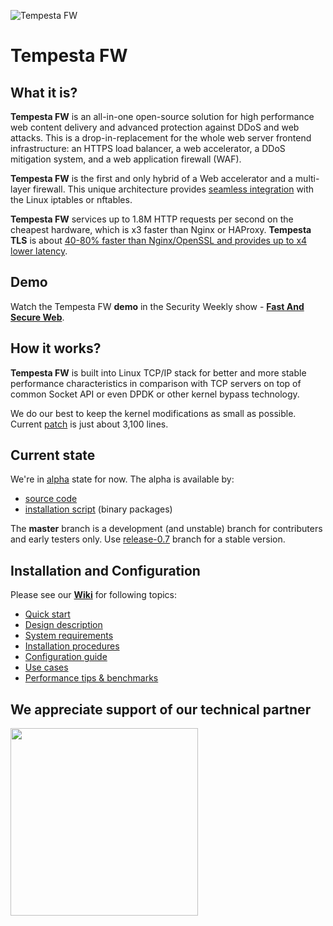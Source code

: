 ![Tempesta FW](https://raw.githubusercontent.com/wiki/tempesta-tech/tempesta/tempesta_technologies_logo_small.png)

# Tempesta FW

## What it is?


**Tempesta FW** is an all-in-one open-source solution for high performance web
content delivery and advanced protection against DDoS and web attacks. This is a
drop-in-replacement for the whole web server frontend infrastructure: an HTTPS
load balancer, a web accelerator, a DDoS mitigation system, and a web application
firewall (WAF).

**Tempesta FW** is the first and only hybrid of a Web accelerator and a multi-layer
firewall. This unique architecture provides
[seamless integration](https://tempesta-tech.com/knowledge-base/HTTP-tables/)
with the Linux iptables or nftables.

**Tempesta FW** services up to 1.8M HTTP requests per second on the cheapest hardware,
which is x3 faster than Nginx or HAProxy. **Tempesta TLS** is about 
[40-80% faster than Nginx/OpenSSL and provides up to x4 lower latency](https://netdevconf.info/0x14/session.html?talk-performance-study-of-kernel-TLS-handshakes).


## Demo

Watch the Tempesta FW **demo** in the Security Weekly show -
**[Fast And Secure Web](https://securityweekly.com/shows/fast-and-secure-web-alexander-krizhanovsky-psw-669/)**.


## How it works?

**Tempesta FW** is built into Linux TCP/IP stack for better and more stable
performance characteristics in comparison with TCP servers on top of common
Socket API or even DPDK or other kernel bypass technology.

We do our best to keep the kernel modifications as small as possible. Current
[patch](https://github.com/tempesta-tech/tempesta/blob/master/linux-5.10.35.patch)
is just about 3,100 lines.


## Current state

We're in [alpha](https://en.wikipedia.org/wiki/Software_release_life_cycle#Alpha)
state for now. The alpha is available by:

* [source code](https://tempesta-tech.com/knowledge-base/Install-from-Sources/)
* [installation script](https://tempesta-tech.com/knowledge-base/Install-from-packages/) (binary packages)

The **master** branch is a development (and unstable) branch for contributers and
early testers only.
Use [release-0.7](https://github.com/tempesta-tech/tempesta/tree/release-0.7) branch
for a stable version.


## Installation and Configuration

Please see our **[Wiki](https://tempesta-tech.com/knowledge-base/home/)** for
following topics:

* [Quick start](https://tempesta-tech.com/knowledge-base/Configuration/#quick-start)
* [Design description](https://tempesta-tech.com/knowledge-base/Home/#design-considerations)
* [System requirements](https://tempesta-tech.com/knowledge-base/Requirements/)
* [Installation procedures](https://tempesta-tech.com/knowledge-base/Installation/)
* [Configuration guide](https://tempesta-tech.com/knowledge-base/Configuration/)
* [Use cases](https://tempesta-tech.com/knowledge-base/Use-cases/)
* [Performance tips & benchmarks](https://tempesta-tech.com/knowledge-base/Performance/)


## We appreciate support of our technical partner

 <a href="https://netactuate.com/"><img src="https://user-images.githubusercontent.com/884694/163684435-f4c9a95f-ab2c-4f3c-8734-81c173677e01.svg" width="300"/></a>
